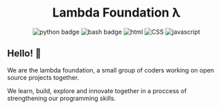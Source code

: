 <div align="center">

  # Lambda Foundation λ
  
<!--   <img height="300" width="100%" src="https://static.vecteezy.com/system/resources/previews/001/363/927/original/liquify-fluid-color-banner-background-free-vector.jpg"> -->
  
  ![python badge](https://img.shields.io/badge/Python-3776AB?style=for-the-badge&logo=python&logoColor=white)
  ![bash badge](https://img.shields.io/badge/Shell_Script-121011?style=for-the-badge&logo=gnu-bash&logoColor=white)
  ![html](https://img.shields.io/badge/HTML-239120?style=for-the-badge&logo=html5&logoColor=white)
  ![CSS](https://img.shields.io/badge/CSS3-1572B6?style=for-the-badge&logo=css3&logoColor=white)
  ![javascript](https://img.shields.io/badge/JavaScript-F7DF1E?style=for-the-badge&logo=javascript&logoColor=black)

</div>

## Hello! 👋

We are the lambda foundation, a small group of coders working on open source projects together.

We learn, build, explore and innovate together in a proccess of strengthening our programming skills.


<!-- ## Members 🧑
| Name | Profile Picture | Role |
| ---- | --------------- | ---- |
| [Hudson Smith](github.com/hudsonsmith) | <img src="https://avatars.githubusercontent.com/u/76886104?s=1000&v=100" width="100" height="100" /> | Member |
 -->

<!--

**Here are some ideas to get you started:**

🙋‍♀️ A short introduction - what is your organization all about?
🌈 Contribution guidelines - how can the community get involved?
👩‍💻 Useful resources - where can the community find your docs? Is there anything else the community should know?
🍿 Fun facts - what does your team eat for breakfast?
🧙 Remember, you can do mighty things with the power of [Markdown](https://docs.github.com/github/writing-on-github/getting-started-with-writing-and-formatting-on-github/basic-writing-and-formatting-syntax)
-->

